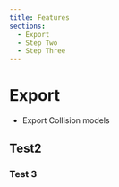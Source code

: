 ```yaml
---
title: Features
sections:
  - Export
  - Step Two
  - Step Three
---
```


# Export
* Export Collision models

## Test2 

### Test 3
